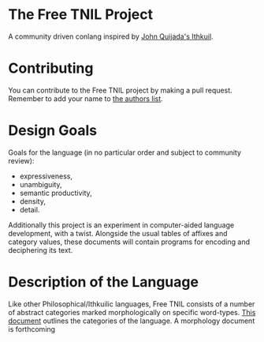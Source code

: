 The Free TNIL Project
=====================

A community driven conlang inspired by [John Quijada\'s
Ithkuil](http://ithkuil.net/).

Contributing
============

You can contribute to the Free TNIL project by making a pull request.
Remember to add your name to [the authors list](authors.txt).

Design Goals
============

Goals for the language (in no particular order and subject to community
review):

-   expressiveness,
-   unambiguity,
-   semantic productivity,
-   density,
-   detail.

Additionally this project is an experiment in computer-aided language
development, with a twist. Alongside the usual tables of affixes and
category values, these documents will contain programs for encoding and
deciphering its text.

Description of the Language
===========================

Like other Philosophical/Ithkuilic languages, Free TNIL consists of a
number of abstract categories marked morphologically on specific
word-types. [This document](docs/categories.org) outlines the categories
of the language. A morphology document is forthcoming
